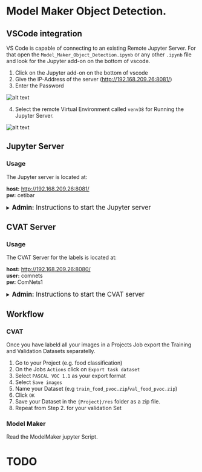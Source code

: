 # Model Maker Object Detection.

## VSCode integration
VS Code is capable of connecting to an existing Remote Jupyter Server. For that open the `Model_Maker_Object_Detection.ipynb` or any other `.ipynb` file and look for the Jupyter add-on on the bottom of vscode. 
  1. Click on the Jupyter add-on on the bottom of vscode
  2. Give the IP-Address of the server (http://192.168.209.26:8081/)
  3. Enter the Password

![alt text](res/documentation_pics/jupyterconnect.jpeg)

  4. Select the remote Virtual Environment called `venv38` for Running the Jupyter Server. 

![alt text](res/documentation_pics/venvSelect.jpeg)


## Jupyter Server
### Usage
The Jupyter server is located at:  

<b>host:</b> http://192.168.209.26:8081/  
<b>pw:</b> cetibar  

<details>
  <summary><big><b>Admin:</b> Instructions to start the Jupyter server</big></summary>


  #### 1. Change to the working Dir 
```
  cd  ~/Projects/
```

  #### 2. Set a Password
```  
  jupyter notebook password 
```  

  #### 3. Start the Server 
```
  jupyter notebook --ip 192.168.209.26 --port 8081
```


</details>


## CVAT Server
### Usage

The CVAT Server for the labels is located at:  

<b>host:</b> http://192.168.209.26:8080/  
<b>user:</b> comnets  
<b>pw:</b> ComNets1

<details>
  <summary><big><b>Admin:</b> Instructions to start the CVAT server</big></summary>

  #### 1. Change to the cvat tool Dir 
```
  cd  ~/Projects/tools/cvat/cvat
```

  #### 2. Start the container:
```  
  sudo CVAT_HOST=192.168.209.26 docker-compose up -d
```  
</details>

## Workflow

### CVAT
Once you have labeld all your images in a Projects Job export the Training and Validation Datasets separatelly. 
  1. Go to your Project (e.g. food classification)
  2. On the Jobs `Actions` click on `Export task dataset` 
  3. Select `PASCAL VOC 1.1` as your export format
  4. Select `Save images`
  5. Name your Dataset (e.g `train_food_pvoc.zip`/`val_food_pvoc.zip`)
  6. Click `OK`
  7. Save your Dataset in the `{Project}/res` folder as a zip file.
  8. Repeat from Step 2. for your validation Set

### Model Maker
Read the ModelMaker jupyter Script.
# TODO
